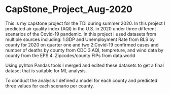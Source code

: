# CapStone_Project_Aug-2020
This is my capstone project for the TDI during summer 2020.
In this project I predicted air quality index (AQI) in the U.S. in 2020 under three different scenarios of the Covid-19 pandemic. 
In this project I used datasets from multiple sources including:
1.GDP and Unemployment Rate from BLS by county for 2020 on quarter one and two
2.Covid-19 confirmed cases and number of deaths by county from CDC
3.AQI, tempreture, and wind data by county from the EPS
4. Zipcodes/county FIPs from data.world


Using pyhton Pandas tools I merged and edited these datasets to get a final dataset that is suitable for ML analysis.

To conduct the analysis I defined a model for each county and predicted three values for each scenario per county.

